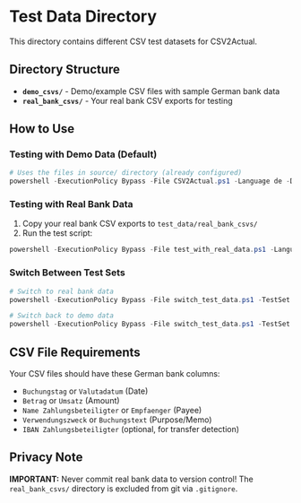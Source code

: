 # Test Data Directory

This directory contains different CSV test datasets for CSV2Actual.

## Directory Structure

- **`demo_csvs/`** - Demo/example CSV files with sample German bank data
- **`real_bank_csvs/`** - Your real bank CSV exports for testing

## How to Use

### Testing with Demo Data (Default)
```powershell
# Uses the files in source/ directory (already configured)
powershell -ExecutionPolicy Bypass -File CSV2Actual.ps1 -Language de -DryRun
```

### Testing with Real Bank Data
1. Copy your real bank CSV exports to `test_data/real_bank_csvs/`
2. Run the test script:
```powershell
powershell -ExecutionPolicy Bypass -File test_with_real_data.ps1 -Language de -DryRun
```

### Switch Between Test Sets
```powershell
# Switch to real bank data
powershell -ExecutionPolicy Bypass -File switch_test_data.ps1 -TestSet real

# Switch back to demo data  
powershell -ExecutionPolicy Bypass -File switch_test_data.ps1 -TestSet demo
```

## CSV File Requirements

Your CSV files should have these German bank columns:
- `Buchungstag` or `Valutadatum` (Date)
- `Betrag` or `Umsatz` (Amount) 
- `Name Zahlungsbeteiligter` or `Empfaenger` (Payee)
- `Verwendungszweck` or `Buchungstext` (Purpose/Memo)
- `IBAN Zahlungsbeteiligter` (optional, for transfer detection)

## Privacy Note

**IMPORTANT:** Never commit real bank data to version control!
The `real_bank_csvs/` directory is excluded from git via `.gitignore`.